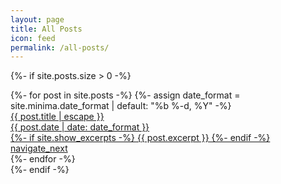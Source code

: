 ```yaml
---
layout: page
title: All Posts
icon: feed
permalink: /all-posts/
---
```


{%- if site.posts.size > 0 -%}
  <div class='list'>
    {%- for post in site.posts -%}
    {%- assign date_format = site.minima.date_format | default: "%b %-d, %Y" -%}
    <a href="{{ post.url | relative_url }}" class='list-item'>
      <div class='list-item__content'>
        <div class='list-item-title'>{{ post.title | escape }}</div>
        <div class='list-item-subtitle'>{{ post.date | date: date_format }}</div>
      </div>
      {%- if site.show_excerpts -%}
      {{ post.excerpt }}
      {%- endif -%}
      <div class='btn-secondary btn--icon btn--small'>
        <span class='material-symbols-outlined'>navigate_next</span>
      </div>
    </a>
    {%- endfor -%}
  </div>
{%- endif -%}
